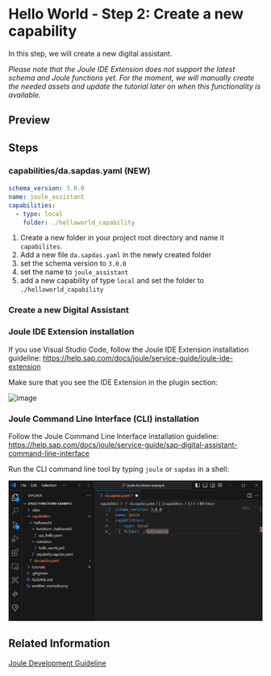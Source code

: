 # Hello World - Step 2: Create a new capability

In this step, we will create a new digital assistant.

*Please note that the Joule IDE Extension does not support the latest schema and Joule functions yet. 
For the moment, we will manually create the needed assets and update the tutorial later on when this functionality is available.*  

## Preview


## Steps

### capabilities/da.sapdas.yaml (NEW)

```yaml
schema_version: 3.0.0
name: joule_assistant
capabilities:
  - type: local
    folder: ./helloworld_capability
```

1. Create a new folder in your project root directory and name it `capabilites`.
2. Add a new file `da.sapdas.yaml` in the newly created folder
2. set the schema version to `3.0.0`
3. set the name to `joule_assistant`
4. add a new capability of type `local` and set the folder to `./helloworld_capability`

### Create a new Digital Assistant






### Joule IDE Extension installation

If you use Visual Studio Code, follow the Joule IDE Extension installation guideline:
https://help.sap.com/docs/joule/service-guide/joule-ide-extension

Make sure that you see the IDE Extension in the plugin section:

![image](assets/SAP.DAS.Wizard.png)

### Joule Command Line Interface (CLI) installation

Follow the Joule Command Line Interface installation guideline:
https://help.sap.com/docs/joule/service-guide/sap-digital-assistant-command-line-interface

Run the CLI command line tool by typing `joule` or `sapdas` in a shell:

![image](assets/preview.png)

## Related Information 

[Joule Development Guideline](https://help.sap.com/docs/joule/service-guide/development)